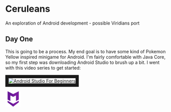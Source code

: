 # Ceruleans
An exploration of Android development - possible Viridians port

## Day One

This is going to be a process. My end goal is to have some kind of Pokemon Yellow inspired minigame for Android. I'm fairly comfortable with Java Core, so my first step was downloading Android Studio to brush up a bit. I went with this video series to get started:

<a href="http://www.youtube.com/watch?feature=player_embedded&v=dFlPARW5IX8
" target="_blank"><img src="http://img.youtube.com/vi/dFlPARW5IX8/0.jpg" 
alt="Android Studio For Beginners" width="240" height="180" border="10" /></a>

![alt text](https://github.com/adam-p/markdown-here/raw/master/src/common/images/icon48.png "Logo Title Text 1")
